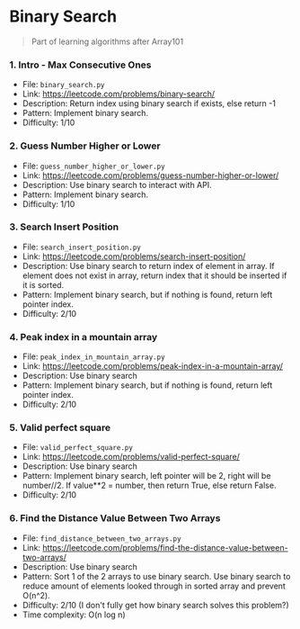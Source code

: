# Binary Search
> Part of learning algorithms after Array101 

### 1. Intro - Max Consecutive Ones 
- File: `binary_search.py`
- Link: https://leetcode.com/problems/binary-search/
- Description: Return index using binary search if exists, else return -1
- Pattern: Implement binary search.
- Difficulty: 1/10

### 2. Guess Number Higher or Lower
- File: `guess_number_higher_or_lower.py`
- Link: https://leetcode.com/problems/guess-number-higher-or-lower/
- Description: Use binary search to interact with API.
- Pattern: Implement binary search.
- Difficulty: 1/10

### 3. Search Insert Position
- File: `search_insert_position.py`
- Link: https://leetcode.com/problems/search-insert-position/
- Description: Use binary search to return index of element in array. If element does not exist in array, return index that it should be inserted if it is sorted.
- Pattern: Implement binary search, but if nothing is found, return left pointer index.
- Difficulty: 2/10

### 4. Peak index in a mountain array
- File: `peak_index_in_mountain_array.py`
- Link: https://leetcode.com/problems/peak-index-in-a-mountain-array/
- Description: Use binary search
- Pattern: Implement binary search, but if nothing is found, return left pointer index.
- Difficulty: 2/10

### 5. Valid perfect square
- File: `valid_perfect_square.py`
- Link: https://leetcode.com/problems/valid-perfect-square/
- Description: Use binary search
- Pattern: Implement binary search, left pointer will be 2, right will be number//2. If value**2 = number, then return True, else return False.
- Difficulty: 2/10

### 6. Find the Distance Value Between Two Arrays
- File: `find_distance_between_two_arrays.py`
- Link: https://leetcode.com/problems/find-the-distance-value-between-two-arrays/
- Description: Use binary search
- Pattern: Sort 1 of the 2 arrays to use binary search. Use binary search to reduce amount of elements looked through in sorted array and prevent O(n^2).
- Difficulty: 2/10 (I don't fully get how binary search solves this problem?)
- Time complexity: O(n log n)
